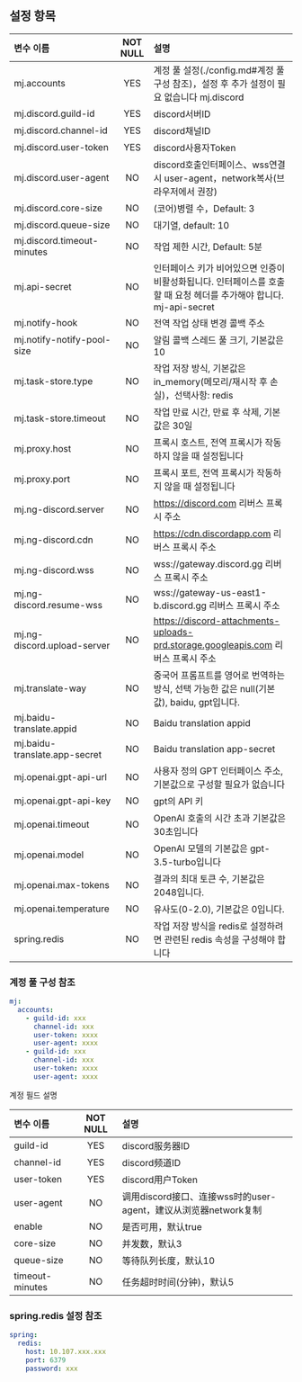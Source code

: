 ## 설정 항목
| 변수 이름                     | NOT NULL | 설명                                    |
|:------------------------------|:--:|:----------------------------------------------|
| mj.accounts                   | YES | 계정 풀 설정(./config.md#계정 풀 구성 참조)，설정 후 추가 설정이 필요 없습니다 mj.discord |
| mj.discord.guild-id           | YES  | discord서버ID                                  |
| mj.discord.channel-id         | YES  | discord채널ID                                   |
| mj.discord.user-token         | YES  | discord사용자Token                                |
| mj.discord.user-agent         | NO  | discord호출인터페이스、wss연결 시 user-agent，network복사(브라우저에서 권장) |
| mj.discord.core-size          | NO  | (코어)병렬 수，Default: 3                                 |
| mj.discord.queue-size         | NO  | 대기열, default: 10                                   |
| mj.discord.timeout-minutes    | NO  | 작업 제한 시간, Default: 5분                                 |
| mj.api-secret                 | NO  | 인터페이스 키가 비어있으면 인증이 비활성화됩니다. 인터페이스를 호출할 때 요청 헤더를 추가해야 합니다. mj-api-secret        |
| mj.notify-hook                | NO  | 전역 작업 상태 변경 콜백 주소                                 |
| mj.notify-notify-pool-size    | NO  | 알림 콜백 스레드 풀 크기, 기본값은 10                             |
| mj.task-store.type            | NO  | 작업 저장 방식, 기본값은 in_memory(메모리/재시작 후 손실)，선택사항: redis          |
| mj.task-store.timeout         | NO  | 작업 만료 시간, 만료 후 삭제, 기본값은 30일                            |
| mj.proxy.host                 | NO  | 프록시 호스트, 전역 프록시가 작동하지 않을 때 설정됩니다                             |
| mj.proxy.port                 | NO  | 프록시 포트, 전역 프록시가 작동하지 않을 때 설정됩니다                             |
| mj.ng-discord.server          | NO  | https://discord.com 리버스 프록시 주소             |
| mj.ng-discord.cdn             | NO  | https://cdn.discordapp.com 리버스 프록시 주소   |
| mj.ng-discord.wss             | NO  | wss://gateway.discord.gg 리버스 프록시 주소                |
| mj.ng-discord.resume-wss      | NO  | wss://gateway-us-east1-b.discord.gg 리버스 프록시 주소               |
| mj.ng-discord.upload-server   | NO  | https://discord-attachments-uploads-prd.storage.googleapis.com 리버스 프록시 주소               |
| mj.translate-way              | NO  | 중국어 프롬프트를 영어로 번역하는 방식, 선택 가능한 값은 null(기본값), baidu, gpt입니다.        |
| mj.baidu-translate.appid      | NO  | Baidu translation appid                                    |
| mj.baidu-translate.app-secret | NO  | Baidu translation app-secret                               |
| mj.openai.gpt-api-url         | NO  | 사용자 정의 GPT 인터페이스 주소, 기본값으로 구성할 필요가 없습니다      |
| mj.openai.gpt-api-key         | NO  | gpt의 API 키                                 |
| mj.openai.timeout             | NO  | OpenAI 호출의 시간 초과 기본값은 30초입니다          |
| mj.openai.model               | NO  | OpenAI 모델의 기본값은 gpt-3.5-turbo입니다          |
| mj.openai.max-tokens          | NO  | 결과의 최대 토큰 수, 기본값은 2048입니다.                             |
| mj.openai.temperature         | NO  | 유사도(0-2.0), 기본값은 0입니다.                     |
| spring.redis                  | NO  | 작업 저장 방식을 redis로 설정하려면 관련된 redis 속성을 구성해야 합니다                  |

### 계정 풀 구성 참조
```yaml
mj:
  accounts:
    - guild-id: xxx
      channel-id: xxx
      user-token: xxxx
      user-agent: xxxx
    - guild-id: xxx
      channel-id: xxx
      user-token: xxxx
      user-agent: xxxx
```

계정 필드 설명

| 변수 이름         | NOT NULL | 설명                                                                  |
|:------------------| :----: |:--------------------------------------------------------------------|
| guild-id          | YES | discord服务器ID                                                        |
| channel-id        | YES | discord频道ID                                                         |
| user-token        | YES | discord用户Token                                                      |
| user-agent        | NO | 调用discord接口、连接wss时的user-agent，建议从浏览器network复制                       |
| enable            | NO | 是否可用，默认true                                                         |
| core-size         | NO | 并发数，默认3                                                             |
| queue-size        | NO | 等待队列长度，默认10                                                         |
| timeout-minutes   | NO | 任务超时时间(分钟)，默认5                                                      |

### spring.redis 설정 참조
```yaml
spring:
  redis:
    host: 10.107.xxx.xxx
    port: 6379
    password: xxx
```
